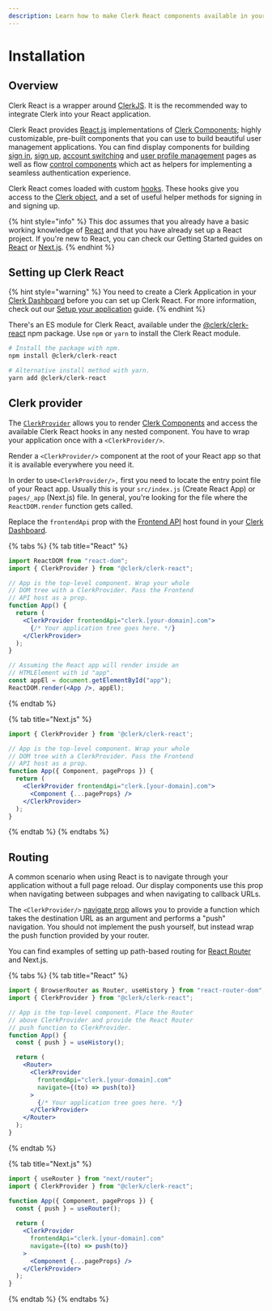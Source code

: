 ```yaml
---
description: Learn how to make Clerk React components available in your project.
---
```


# Installation

## Overview

Clerk React is a wrapper around [ClerkJS](../clerkjs/). It is the recommended way to integrate Clerk into your React application.

Clerk React provides [React.js](https://reactjs.org) implementations of [Clerk Components](../../main-concepts/clerk-components.md); highly customizable, pre-built components that you can use to build beautiful user management applications. You can find display components for building [sign in](../../components/sign-in.md), [sign up](../../components/sign-up.md), [account switching](../../components/user-button.md) and [user profile management](../../components/user-profile.md) pages as well as flow [control components](../../components/control-components/) which act as helpers for implementing a seamless authentication experience.

Clerk React comes loaded with custom [hooks](./). These hooks give you access to the [Clerk object](../clerkjs/clerk.md), and a set of useful helper methods for signing in and signing up.

{% hint style="info" %}
This doc assumes that you already have a basic working knowledge of [React](https://reactjs.org) and that you have already set up a React project. If you're new to React, you can check our Getting Started guides on [React](../../get-started/create-react-app.md) or [Next.js](../../get-started/nextjs.md).
{% endhint %}

## Setting up Clerk React

{% hint style="warning" %}
You need to create a Clerk Application in your [Clerk Dashboard](https://dashboard.clerk.dev) before you can set up Clerk React. For more information, check out our [Setup your application](../../popular-guides/setup-your-application.md) guide.
{% endhint %}

There's an ES module for Clerk React, available under the [@clerk/clerk-react](https://www.npmjs.com/package/@clerk/clerk-react) npm package. Use `npm` or `yarn` to install the Clerk React module.

```bash
# Install the package with npm.
npm install @clerk/clerk-react

# Alternative install method with yarn.
yarn add @clerk/clerk-react
```

## Clerk provider

The [`ClerkProvider`](clerkprovider.md) allows you to render [Clerk Components](../../main-concepts/clerk-components.md) and access the available Clerk React hooks in any nested component. You have to wrap your application once with a `<ClerkProvider/>`.

Render a `<ClerkProvider/>` component at the root of your React app so that it is available everywhere you need it.

In order to use`<ClerkProvider/>,` first you need to locate the entry point file of your React app. Usually this is your `src/index.js` (Create React App) or `pages/_app` (Next.js) file. In general, you're looking for the file where the `ReactDOM.render` function gets called.

Replace the `frontendApi` prop with the [Frontend API](../frontend-api-reference/) host found in your [Clerk Dashboard](https://dashboard.clerk.dev).

{% tabs %}
{% tab title="React" %}
```jsx
import ReactDOM from "react-dom";
import { ClerkProvider } from "@clerk/clerk-react";

// App is the top-level component. Wrap your whole
// DOM tree with a ClerkProvider. Pass the Frontend 
// API host as a prop.
function App() {
  return (
    <ClerkProvider frontendApi="clerk.[your-domain].com">
      {/* Your application tree goes here. */}
    </ClerkProvider>
  );
}

// Assuming the React app will render inside an 
// HTMLElement with id "app".
const appEl = document.getElementById("app");
ReactDOM.render(<App />, appEl);
```
{% endtab %}

{% tab title="Next.js" %}
```jsx
import { ClerkProvider } from '@clerk/clerk-react';

// App is the top-level component. Wrap your whole
// DOM tree with a ClerkProvider. Pass the Frontend
// API host as a prop.
function App({ Component, pageProps }) {
  return (
    <ClerkProvider frontendApi="clerk.[your-domain].com">
      <Component {...pageProps} />
    </ClerkProvider>
  );
}
```
{% endtab %}
{% endtabs %}

## Routing

A common scenario when using React is to navigate through your application without a full page reload. Our display components use this prop when navigating between subpages and when navigating to callback URLs.

The `<ClerkProvider/>` [navigate prop](clerkprovider.md#props) allows you to provide a function which takes the destination URL as an argument and performs a "push" navigation. You should not implement the push yourself, but instead wrap the push function provided by your router.

You can find examples of setting up path-based routing for [React Router](https://reactrouter.com) and Next.js.

{% tabs %}
{% tab title="React" %}
```jsx
import { BrowserRouter as Router, useHistory } from "react-router-dom";
import { ClerkProvider } from "@clerk/clerk-react";

// App is the top-level component. Place the Router 
// above ClerkProvider and provide the React Router 
// push function to ClerkProvider.
function App() {
  const { push } = useHistory();

  return (
    <Router>
      <ClerkProvider
        frontendApi="clerk.[your-domain].com"
        navigate={(to) => push(to)}
      >
        {/* Your application tree goes here. */}
      </ClerkProvider>
    </Router>
  );
}
```
{% endtab %}

{% tab title="Next.js" %}
```jsx
import { useRouter } from "next/router";
import { ClerkProvider } from "@clerk/clerk-react";

function App({ Component, pageProps }) {
  const { push } = useRouter();
  
  return (
    <ClerkProvider 
      frontendApi="clerk.[your-domain].com" 
      navigate={(to) => push(to)}
    >
      <Component {...pageProps} />
    </ClerkProvider>
  );
}
```
{% endtab %}
{% endtabs %}

